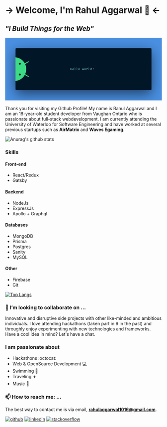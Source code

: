 

# -> Welcome, I'm Rahul Aggarwal :wave: <-
## *"I Build Things for the Web"*

![Hello Word](https://github.com/RahulAggarwal1016/RahulAggarwal1016/blob/master/banner.png)

Thank you for visiting my Github Profile! My name is Rahul Aggarwal and I am an 18-year-old student developer from Vaughan Ontario who is passionate about full-stack webdevelopment. I am currently attending the University of Waterloo for Software Engineering and have worked at several previous startups such as **AirMatrix** and **Waves Egaming**. 

![Anurag's github stats](https://github-readme-stats.vercel.app/api?username=RahulAggarwal1016&show_icons=true&theme=tokyonight)

### Skills

#### Front-end
* React/Redux 
* Gatsby

#### Backend 
* NodeJs
* ExpressJs
* Apollo + Graphql

#### Databases 
* MongoDB
* Prisma
* Postgres
* Sanity
* MySQL

#### Other
* Firebase
* Git

[![Top Langs](https://github-readme-stats.vercel.app/api/top-langs/?username=RahulAggarwal1016)](https://github.com/anuraghazra/github-readme-stats)

### 👯 I’m looking to collaborate on ...

Innovative and disruptive side projects with other like-minded and ambitious individuals. I love attending hackathons (taken part in 9 in the past) and throughly enjoy experimenting with new technologies and frameworks. Have a cool idea in mind? Let's have a chat. 

### I am passionate about

* Hackathons :octocat:
* Web & OpenSource Development :computer: 
* Swimming :basketball:
* Traveling :airplane:
* Music :guitar:

### 📫 How to reach me: ...

The best way to contact me is via email, **rahulaggarwal1016@gmail.com**.

[<img src='https://cdn.jsdelivr.net/npm/simple-icons@3.0.1/icons/github.svg' alt='github' height='40'>](https://github.com/RahulAggarwal1016)  [<img src='https://cdn.jsdelivr.net/npm/simple-icons@3.0.1/icons/linkedin.svg' alt='linkedin' height='40'>](https://www.linkedin.com/in/rahul1016/)  [<img src='https://cdn.jsdelivr.net/npm/simple-icons@3.0.1/icons/stackoverflow.svg' alt='stackoverflow' height='40'>](https://stackoverflow.com/users/13688867)  
